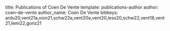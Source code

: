 title: Publications of Coen De Vente
template: publications-author
author: coen-de-vente
author_name: Coen De Vente
bibkeys: ardu20,vent21a,xion21,schw22a,vent20a,vent20,less20,schw22,vent18,vent21,lemi22,gonz21
